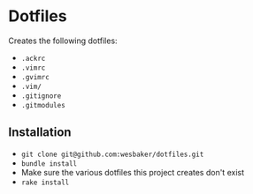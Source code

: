# Dotfiles

Creates the following dotfiles:

- `.ackrc`
- `.vimrc`
- `.gvimrc`
- `.vim/`
- `.gitignore`
- `.gitmodules`

## Installation

- `git clone git@github.com:wesbaker/dotfiles.git`
- `bundle install`
- Make sure the various dotfiles this project creates don't exist
- `rake install`
